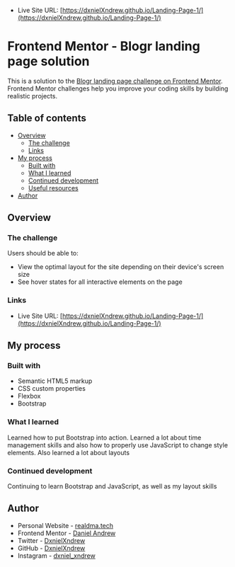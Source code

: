 - Live Site URL: [https://dxnielXndrew.github.io/Landing-Page-1/](https://dxnielXndrew.github.io/Landing-Page-1/)


# Frontend Mentor - Blogr landing page solution

This is a solution to the [Blogr landing page challenge on Frontend Mentor](https://www.frontendmentor.io/challenges/blogr-landing-page-EX2RLAApP). Frontend Mentor challenges help you improve your coding skills by building realistic projects. 

## Table of contents

- [Overview](#overview)
  - [The challenge](#the-challenge)
  - [Links](#links)
- [My process](#my-process)
  - [Built with](#built-with)
  - [What I learned](#what-i-learned)
  - [Continued development](#continued-development)
  - [Useful resources](#useful-resources)
- [Author](#author)

## Overview

### The challenge

Users should be able to:

- View the optimal layout for the site depending on their device's screen size
- See hover states for all interactive elements on the page


### Links

- Live Site URL: [https://dxnielXndrew.github.io/Landing-Page-1/](https://dxnielXndrew.github.io/Landing-Page-1/)

## My process

### Built with

- Semantic HTML5 markup
- CSS custom properties
- Flexbox
- Bootstrap

### What I learned

Learned how to put Bootstrap into action. Learned a lot about time management skills and also how to properly use JavaScript to change style elements. Also learned a lot about layouts


### Continued development

Continuing to learn Bootstrap and JavaScript, as well as my layout skills

## Author

- Personal Website - [realdma.tech](https://www.realdma.tech)
- Frontend Mentor - [Daniel Andrew](https://www.frontendmentor.io/profile/DanielAndrew1)
- Twitter - [DxnielXndrew](https://www.twitter.com/DxnielXndrew)
- GitHub - [DxnielXndrew](https://github.com/DxnielXndrew)
- Instagram - [dxniel_xndrew](https://www.instagram.com/dxniel_xndrew/)
